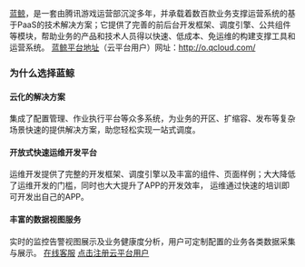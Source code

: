 [蓝鲸](http://bk.tencent.com/ )，是一套由腾讯游戏运营部沉淀多年，并承载着数百款业务支撑运营系统的基于PaaS的技术解决方案；它提供了完善的前后台开发框架、调度引擎、公共组件等模块，帮助业务的产品和技术人员得以快速、低成本、免运维的构建支撑工具和运营系统。
[蓝鲸平台地址](http://o.qcloud.com/ )（云平台用户）网址：http://o.qcloud.com/ 

### 为什么选择蓝鲸
#### 云化的解决方案
集成了配置管理、作业执行平台等众多系统，为业务的开区、扩缩容、发布等复杂场景快速的提供解决方案，助您轻松实现一站式调度。
#### 开放式快速运维开发平台
运维开发提供了完整的开发框架、调度引擎以及丰富的组件、页面样例；大大降低了运维开发的门槛，同时也大大提升了APP的开发效率， 运维通过快速的培训即可开发出自己的APP。
#### 丰富的数据视图服务
实时的监控告警视图展示及业务健康度分析，用户可定制配置的业务各类数据采集与展示。
[在线客服](http://wpa.b.qq.com/cgi/wpa.php?ln=1&key=XzgwMDgwMjAwMV80NDMwOTZfODAwODAyMDAxXzJf)
[点击注册云平台用户](http://manage.qcloud.com/developerCenter/registUser.php) 
